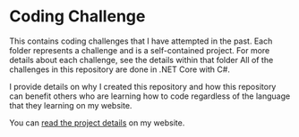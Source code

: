 # Coding Challenge

This contains coding challenges that I have attempted in the past. Each folder represents a
challenge and is a self-contained
project. For more details about each challenge, see the details within that folder
All of the challenges in this repository are done in .NET Core with C#.

I provide details on why I created this repository and how this repository can benefit others who 
are learning how to code regardless of the language that they learning on my website. 

You can [read the project details](https://thealmostengineer.com/codingchallenge) on my website.
